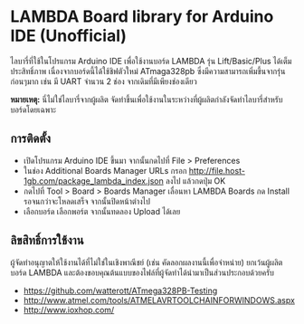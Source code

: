 # LAMBDA Board library for Arduino IDE (Unofficial)
ไลบารี่ที่ใช้ในโปรแกรม Arduino IDE เพื่อใช้งานบอร์ด LAMBDA รุ่น Lift/Basic/Plus ได้เต็มประสิทธิ์ภาพ เนื่องจากบอร์ดนี้ได้ใช้ชิฟตัวใหม่ ATmaga328pb ซึ่งมีความสามารถเพิ่มขึ้นจากรุ่นก่อนๆมาก เช่น มี  UART จำนวน 2 ช่อง จากเดิมที่มีเพียงช่องเดียว

**หมายเหตุ:** นี่ไม่ใช่ไลบารี่จากผู้ผลิต จัดทำขึ้นเพื่อใช้งานในระหว่างที่ผู้ผลิตกำลังจัดทำไลบารี่สำหรับบอร์ดโดยเฉพาะ

## การติดตั้ง
 * เปิดโปรแกรม Arduino IDE ขึ้นมา จากนั้นกดไปที่ File > Preferences 
 * ในช่อง Additional Boards Manager URLs กรอก http://file.host-1gb.com/package_lambda_index.json ลงไป แล้วกดปุ่ม OK
 * กดไปที่ Tool > Board > Boards Manager เลื่อนหา LAMBDA Boards กด Install รอจนกว่าจะโหลดเสร็จ จากนั้นปิดหน้าต่างไป
 * เลือกบอร์ด เลือกพอร์ต จากนั้นทดลอง Upload ได้เลย

## ลิขสิทธิ์การใช้งาน
ผู้จัดทำอนุญาตให้ใช้งานได้ที่ไม่ใช่ในเชิงพาณีชย์ (เช่น คัดลอกผลงานนี้เพื่อจำหน่าย) ยกเว้นผู้ผลิตบอร์ด LAMBDA และต้องขอบคุณต้นแบบของไฟล์ที่ผู้จัดทำได้นำมาเป็นส่วนประกอบด้วยครับ
 * https://github.com/watterott/ATmega328PB-Testing
 * http://www.atmel.com/tools/ATMELAVRTOOLCHAINFORWINDOWS.aspx
 * http://www.ioxhop.com/
